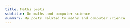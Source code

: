 ```yaml
---
title: Maths posts
subtitle: On maths and computer science
summary: My posts related to maths and computer science
---
```

